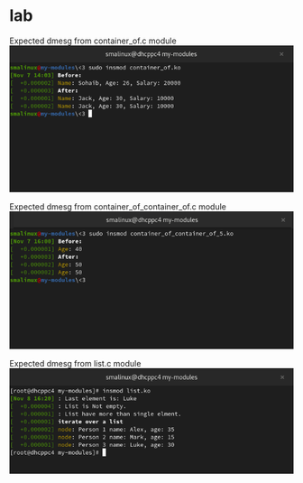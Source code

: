 # lab
Expected dmesg from container_of.c module
![alt text](images/container_of.png)

Expected dmesg from container_of_container_of.c module
![alt text](images/container_of_container_of.png)

Expected dmesg from list.c module
![alt text](images/list.png)
